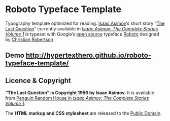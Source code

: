 # Roboto Typeface Template

Typography template optimized for reading. <a href="http://www.asimovonline.com/asimov_home_page.html" title="Asimov online.">Isaac Asimov</a>’s short story “<a href="https://www.youtube.com/watch?v=R3U30wSAV4Q" title="The Last Question Read by Isaac Asimov.">The Last Question</a>” currently available in <i><a href="https://books.google.com/books/about/The_Complete_Stories.html?id=oyu-WOwT5wQC&hl=en" title="On Google Books.">Isaac Asimov: The Complete Stories Volume 1</a></i> is typeset with Google’s <a href="http://google-opensource.blogspot.com/2015/05/roboto-googles-signature-font-is-now.html" title="Yay!">open source</a> typeface <a href="https://www.google.com/fonts/specimen/Roboto" title="A beautiful face.">Roboto</a> designed by <a href="https://plus.google.com/110879635926653430880/about" title="Talented type designer.">Christian Robertson</a>

## Demo <http://hypertexthero.github.io/roboto-typeface-template/>

## Licence & Copyright

**“The Last Question” is Copyright 1956 by Isaac Asimov**. It is available from <a href="http://www.penguinrandomhouse.com/books/5682/isaac-asimov-by-isaac-asimov/paperback">Penguin Random House in <i>Isaac Asimov: The Complete Stories Volume 1</i></a>.

The **HTML markup and CSS stylesheet** are released to the <a href="https://creativecommons.org/publicdomain/zero/1.0/">Public Domain</a>.